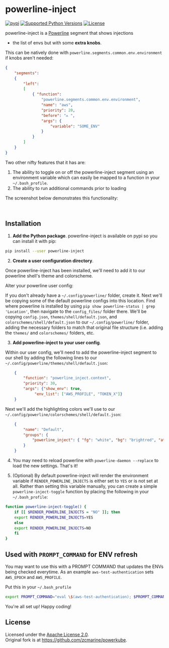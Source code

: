 # powerline-inject 

[![pypi](http://img.shields.io/pypi/v/powerline-inject.png)](https://pypi.python.org/pypi/powerline-inject)
[![Supported Python Versions](https://img.shields.io/pypi/pyversions/powerline-inject.svg)](https://pypi.python.org/pypi/powerline-inject/)
[![License](https://img.shields.io/pypi/l/powerline-inject.svg)](https://pypi.python.org/pypi/powerline-inject/)

powerline-inject is a [Powerline](https://github.com/powerline/powerline) segment that shows injections
- the list of envs but with some **extra knobs**. 

This can be natively done with `powerline.segments.common.env.environment` if knobs aren't needed:

```json
{
	"segments": 
	{
		"left": 
		[
			{ "function": 
				"powerline.segments.common.env.environment",
				"name": "aws",
				"priority": 20,
				"before": "⩜ ",
				"args": {
					"variable": "SOME_ENV"
				}
			}
		]
	}
}
```

Two other nifty features that it has are:

1. The ability to toggle on or off the powerline-inject segment using an environment variable which can easily be mapped to a function in your `~/.bash_profile`.
2. The ability to run additional commands prior to loading

The screenshot below demonstrates this functionality:

<img src="usage_screenshot.png" width="800">

## Installation

1. **Add the Python package**.  powerline-inject is available on pypi so you can install it with pip:

```bash
pip install --user powerline-inject
```

2. **Create a user configuration directory**. 

Once powerline-inject has been installed, we'll need to add it to our powerline shell's theme and colorscheme. 

Alter your powerline user config: 

If you don't already have a `~/.config/powerline/` folder, create it. Next we'll be copying some of the default powerline configs into this location. Find where powerline is installed by using `pip show powerline-status | grep 'Location'`, then navigate to the `config_files/` folder there. We'll be copying `config.json`, `themes/shell/default.json`, and `colorschemes/shell/default.json` to our `~/.config/powerline/` folder, adding the necessary folders to match that original file structure (i.e. adding the `themes/` and `colorschemes/` folders, etc.

3. **Add powerline-inject to your user config**. 

Within our user config, we'll need to add the powerline-inject segment to our shell by adding the following lines to our `~/.config/powerline/themes/shell/default.json`:

```json
    {
	    "function": "powerline_inject.context",
	    "priority": 30,
	    "args": {"show_env": true,
		     "env_list": ["AWS_PROFILE", "TOKEN_X"]}
    }
```

Next we'll add the highlighting colors we'll use to our `~/.config/powerline/colorschemes/shell/default.json`:

```json
    {
	    "name": "Default",
	    "groups": {
		    "powerline_inject": { "fg": "white", "bg": "brightred", "attrs": [] },
	    }
    }
```


4. You may need to reload powerline with `powerline-daemon --replace` to load the new settings. That's it!

5. (Optional) By default powerline-inject will render the environment variable if `RENDER_POWERLINE_INJECTS` is either set to `YES` or is not set at all. Rather than setting this variable manually, you can create a simple `powerline-inject-toggle` function by placing the following in your `~/.bash_profile`:

```bash
function powerline-inject-toggle() {
    if [[ $RENDER_POWERLINE_INJECTS = "NO" ]]; then
    export RENDER_POWERLINE_INJECTS=YES
    else
    export RENDER_POWERLINE_INJECTS=NO
    fi
}
```

## Used with `PROMPT_COMMAND` for ENV refresh

You may want to use this with a PROMPT COMMAND that updates the ENVs being checked everytime. As an example `aws-test-authentication` sets `AWS_EPOCH` and `AWS_PROFILE`.

Put this in your `~/.bash_profile`

```bash
export PROMPT_COMMAND="eval \$(aws-test-authentication); $PROMPT_COMMAND"
```

You're all set up! Happy coding!

## License

Licensed under the [Apache License 2.0](LICENSE).  
Original fork is at https://github.com/zcmarine/powerkube.

